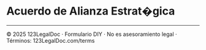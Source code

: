 # Acuerdo de Alianza Estrat�gica

---

© 2025 123LegalDoc · Formulario DIY · No es asesoramiento legal · Términos: 123LegalDoc.com/terms
